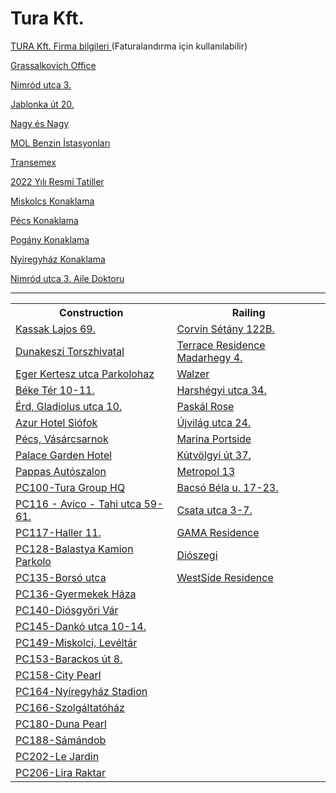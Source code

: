 <html>
<body>

<h1>Tura Kft. 
<br>
 </h1>
<p><a href="https://kenanavar.github.io/ceginfo/">TURA Kft. Firma bilgileri </a>(Faturalandırma için kullanılabilir)</p>
<p><a href="http://maps.google.com/?q=1239 Budapest, Grassalkovich út 255. K10. 1. ép.">Grassalkovich Office</a></p>
<p><a href="http://maps.google.com/?q=1031 Budapest, Nimród utca 3.">Nimród utca 3.</a></p>
 <p><a href="http://maps.google.com/?q=1037 Budapest. Jablonka út 20.">Jablonka út 20.</a></p>
<p><a href="http://maps.google.com/?q=Budapest, Róbert Károly körút 68, 1134">Nagy és Nagy</a></p>
<p><a href="http://maps.google.com/?q=MOL Gas station">MOL Benzin İstasyonları</a></p>
<p><a href="http://maps.google.com/?q= Dunaharaszti, Jedlik Ányos út 27, 2330">Transemex</a></p>
<p><a href="https://www.hrportal.hu/munkaido-2022.html">2022 Yılı Resmi Tatiller</a></p>
<p><a href="http://maps.google.com/?q= 3529 Miskolc, Petneházy D. 23.">Miskolcs Konaklama</a></p>
<p><a href="http://maps.google.com/?q= 7627 Pécs, Rigóder ut 2-10.">Pécs Konaklama</a></p>
<p><a href="http://maps.google.com/?q= 45.993306, 18.259806">Pogány Konaklama</a></p>
 <p><a href="http://maps.google.com/?q=4400 Nyíregyháza, Epreskert utca 4-6.">Nyíregyház Konaklama</a></p>
 <p><a href="https://kenanavar.github.io/doctor/">Nimród utca 3. Aile Doktoru </a></p>
<hr>
<table>
    <th>Construction</th>
    <th>Railing</th>
  <tr>
    <td><a href="http://maps.google.com/?q=1134 Budapest, Kassak Lajos 69.">Kassak Lajos 69.</a></td>
    <td><a href="http://maps.google.com/?q=1082 Budapest, Futó u. 43-45">Corvin Sétány 122B.</a></td>
   </tr>
 
   <tr>
     <td><a href="http://maps.google.com/?q=2120 Dunakeszi, Verseny utca 33.">Dunakeszi Torszhivatal</a></td>
     <td><a href="http://maps.google.com/?q=XI. Budapest, Medvetalp utca 7.">Terrace Residence Madarhegy 4.</a></td>
    </tr>
    
   <tr>
    <td><a href="http://maps.google.com/?q=Eger, Lakatgyár u., 3300">Eger Kertesz utca Parkolohaz</a></td>
    <td><a href="http://maps.google.com/?q=1117 Budapest, Budafoki ut 215.">Walzer</a></td>
   </tr>
    
 <tr>
    <td><a href="http://maps.google.com/?q=1132 Budapest, Béke Tér 10-11.">Béke Tér 10-11.</a></td>
    <td><a href="http://maps.google.com/?q=1021 Budapest, Harshégyi utca 34.">Harshégyi utca 34.</a></td>
   </tr>
   
  <tr>
     <td><a href="http://maps.google.com/?q=2030 Érd, Gladiolus utca 10.">Érd, Gladiolus utca 10.</a></td>
     <td><a href="http://maps.google.com/?q=1141 Budapest, Szugló u. 125.">Paskál Rose</a></td>
    </tr>
    
   <tr>
     <td><a href="http://maps.google.com/?q=8600 Siófok, Erkel Ferenc 2/c.">Azur Hotel Siófok</a></td>
     <td><a href="http://maps.google.com/?q=1145 Budapest, Újvilág utca 24.">Újvilág utca 24.</a></td>
    </tr>
   
   <tr>
     <td><a href="http://maps.google.com/?q=7622 Pécs, Zólyom u. 4.">Pécs, Vásárcsarnok</a></td>
     <td><a href="http://maps.google.com/?q=1139 Budapest, Meder utca 6.">Marina Portside</a></td>
    </tr>
   
   <tr>
     <td><a href="http://maps.google.com/?q=8600 Siófok, Vécsey Károly u. 20.">Palace Garden Hotel</a></td>
     <td><a href="http://maps.google.com/?q=1125 Budapest, Kútvölgyi út 37.">Kútvölgyi út 37.</a></td>
    </tr>
    
   <tr>
     <td><a href="http://maps.google.com/?q=1117 Budapest, Hunyadi János út 6.">Pappas Autószalon</a></td>
     <td><a href="http://maps.google.com/?q=1134 Budapest, Lehel u. 25.">Metropol 13</a></td>
    </tr>
 
 <tr>
     <td><a href="https://www.google.com/maps/place/47%C2%B019'49.8%22N+19%C2%B006'20.0%22E/@47.3304657,19.1031986,17z/data=!4m6!3m5!1s0x0:0x83797529fd59b851!7e2!8m2!3d47.3304987!4d19.1055646">PC100-Tura Group HQ</a></td>
     <td><a href="http://maps.google.com/?q=1084 Budapest, Bacsó Béla u. 17-23.">Bacsó Béla u. 17-23.</a></td>
    </tr>
    
 <tr>
     <td><a href="http://maps.google.com/?q=1135 Budapest, Tahi utca 59-61.">PC116 - Avico - Tahi utca 59-61.</a></td>
     <td><a href="http://maps.google.com/?q=1135 Budapest, Csata utca 3-7.">Csata utca 3-7. </a></td>
    </tr>
    
   <tr>
     <td><a href="http://maps.google.com/?q=1097 Budapest, Haller utca 11-13.">PC117-Haller 11.</a></td>
    <td><a href="http://maps.google.com/?q=1094 Budapest, Márton u. 9.">GAMA Residence</a></td>
    </tr>
    
   <tr>
     <td><a href="http://maps.google.com/?q=6764 Balástya, Őszeszék tanya 198.">PC128-Balastya Kamion Parkolo</a></td>
      <td><a href="http://maps.google.com/?q=1113, Budapest Diószegi út 58.">Diószegi</a></td>
    </tr>
    
   <tr>
     <td><a href="http://maps.google.com/?q=1173 Budapest, Borsó utca 66.">PC135-Borsó utca</a></td>
    <td><a href="http://maps.google.com/?q=1134 Budapest, Bulcsú 5-9.">WestSide Residence</a></td>
    
   <tr>
     <td><a href="http://maps.google.com/?q=1021 Budapest, Völgy u. 20-22.">PC136-Gyermekek Háza</a></td>
     <td></td>
    </tr>
  
 
  <tr>
  <td><a href="http://maps.google.com/?q=3534 Miskolc, Vár u. 24.">PC140-Diósgyőri Vár</a></td>  
     <td></td>
    </tr>
 <tr>
     <td><a href="http://maps.google.com/?q=1086 Budapest, Dankó utca 10-14. ">PC145-Dankó utca 10-14.</a></td>
     <td></td> 
  </tr>
 
 
 <tr>
     <td><a href="http://maps.google.com/?q=3515 Miskolc,Egyetemváros 40592/11 E/7. Irodaház ">PC149-Miskolci, Levéltár</a></td>
     <td></td>
    </tr>
  </tr>
 
  <tr>
     <td><a href="http://maps.google.com/?q= 2000 Szentendre,Barackos út 8.">PC153-Barackos út 8.</a></td>
     <td></td>
    </tr>
   

 
  <tr>
     <td><a href="http://maps.google.com/?q= 1095 Budapest, Soroksári út 58."> PC158-City Pearl</a></td>
     <td></td>
    </tr>
 
 

 
  <tr>
     <td><a href="http://maps.google.com/?q= 4400 Nyíregyháza, Sóstói út 24/a.">PC164-Nyíregyház Stadion</a></td>
     <td></td>
    </tr>
     <tr>
     <td><a href="https://www.google.com/maps/place/Sz%C5%91l%C5%91liget+%C3%B6kopark/@47.4984394,19.2427644,1324m/data=!3m1!1e3!4m13!1m7!3m6!1s0x4741c40fd79f751f:0xf18437fcf88f9d45!2sBudapest,+Cinkotai+%C3%BAt+51,+1172!3b1!8m2!3d47.4968422!4d19.2400165!3m4!1s0x4741c520a1ea06bb:0xe73c5eee3f21177b!8m2!3d47.4995926!4d19.2501887">PC166-Szolgáltatóház</a></td>
     <td></td>
    </tr>
 
 <tr>
     <td><a href="http://maps.google.com/?q= 1133 Budapest, Garam utca 4."> PC180-Duna Pearl</a></td>
     <td></td>
    </tr>
 
 <tr>
     <td><a href="http://maps.google.com/?q= 5300 Karcag, Fürdő u. 10"> PC188-Sámándob</a></td>
     <td></td>
    </tr>
    
 <tr>
     <td><a href="http://maps.google.com/?q= 1139 Budapest, Rozsnyay utca 14-16."> PC202-Le Jardin</a></td>
     <td></td>
    </tr>
    
 <tr>
     <td><a href="http://maps.google.com/?q= 1086 Budapest, Dankó u. 4-8."> PC206-Lira Raktar</a></td>
     <td></td>
    </tr>
 
  
</table>



</body>
</html>
